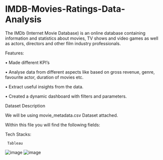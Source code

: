 # IMDB-Movies-Ratings-Data-Analysis

The IMDb (Internet Movie Database) is an online database containing information and statistics about movies, TV shows and video games as well as actors, directors and other film industry professionals.

Features:

•	Made different KPI’s

•	Analyse data from different aspects like based on gross revenue, genre, favourite actor, duration of movies etc. 

•	Extract useful insights from the data.

•	Created a dynamic dashboard with filters and parameters.

Dataset Description

We will be using movie_metadata.csv Dataset attached.

Within this file you will find the following fields:



Tech Stacks: 

	 Tableau


![image](https://user-images.githubusercontent.com/109148401/185786776-d51bc6d1-bea3-40fd-a078-5cc37d630303.png)
![image](https://user-images.githubusercontent.com/109148401/186224020-e4965446-33ab-43eb-82bd-932b610b3d3f.png)
